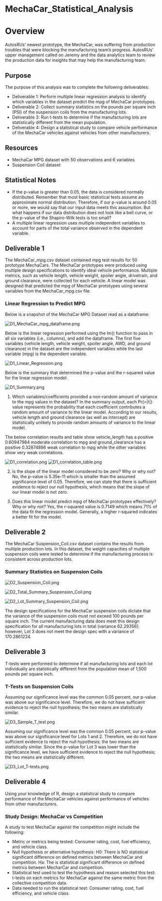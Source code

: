 # MechaCar_Statistical_Analysis

# Overview
AutosRUs’ newest prototype, the MechaCar, was suffering from production troubles that were blocking the manufacturing team’s progress. AutosRUs’ upper management called on Jeremy and the data analytics team to review the production data for insights that may help the manufacturing team.

## Purpose
The purpose of this analysis was to complete the following deliverables:

- Deliverable 1: Perform multiple linear regression analysis to identify which variables in the dataset predict the mpg of MechaCar prototypes.
- Deliverable 2: Collect summary statistics on the pounds per square inch (PSI) of the suspension coils from the manufacturing lots.
- Deliverable 3: Run t-tests to determine if the manufacturing lots are statistically different from the mean population.
- Deliverable 4: Design a statistical study to compare vehicle performance of the MechaCar vehicles against vehicles from other manufacturers. 

## Resources
- MechaCar MPG dataset with 50 observations and 6 variables
- Suspension Coil dataset

## Statistical Notes

- If the p-value is greater than 0.05, the data is considered normally distributed. Remember that most basic statistical tests assume an approximate normal distribution. Therefore, if our p-value is around 0.05 or more, we would say that our input data meets this assumption. But what happens if our data distribution does not look like a bell curve, or the p-value of the Shapiro-Wilk tests is too small?
- A multiple linear regression uses multiple independent variables to account for parts of the total variance observed in the dependent variable.


## Deliverable 1

The MechaCar_mpg.csv dataset contained mpg test results for 50 prototype MechaCars. The MechaCar prototypes were produced using multiple design specifications to identify ideal vehicle performance. Multiple metrics, such as vehicle length, vehicle weight, spoiler angle, drivetrain, and ground clearance, were collected for each vehicle. A linear model was designed that predicted the mpg of MechaCar prototypes using several variables from the MechaCar_mpg.csv file. 

### Linear Regression to Predict MPG

Below is a snapshot of the MechaCar MPG Dataset read as a dataframe:

![D1_MechaCar_mpg_dataframe.png](https://github.com/KimberlyCrawford/MechaCar_Statistical_Analysis/blob/main/Resources/Images/D1_MechaCar_mpg_dataframe.png)

Below is the linear regression performed using the lm() function to pass in all six variables (i.e., columns), and add the dataframe. The first five variables (vehicle length, vehicle weight, spoiler angle, AWD, and ground clearance) in the dataset are the independent variables while the last variable (mpg) is the dependent variable. 

![D1_Linear_Regression.png](https://github.com/KimberlyCrawford/MechaCar_Statistical_Analysis/blob/main/Resources/Images/D1_Linear_Regression.png)

Below is the summary that determined the p-value and the r-squared value for the linear regression model:

![D1_Summary.png](https://github.com/KimberlyCrawford/MechaCar_Statistical_Analysis/blob/main/Resources/Images/D1_Summary.png)

1) Which variables/coefficients provided a non-random amount of variance to the mpg values in the dataset? In the summary output, each Pr(>|t|) value represents the probability that each coefficient contributes a random amount of variance to the linear model. According to our results, vehicle length and ground clearance (as well as intercept) are statistically unlikely to provide random amounts of variance to the linear model.

The below correlation results and table show vehicle_length has a positive 0.60947984 moderate correlation to mpg and ground_clearance has a positive 0.32874886 weak correlation to mpg while the other variables show very weak correlations. 

![D1_correlation.png](https://github.com/KimberlyCrawford/MechaCar_Statistical_Analysis/blob/main/Resources/Images/D1_correlation.png)
![D1_correlation_table.png](https://github.com/KimberlyCrawford/MechaCar_Statistical_Analysis/blob/main/Resources/Images/D1_correlation_table.png)

2) Is the slope of the linear model considered to be zero? Why or why not? No, the p-value is 5.35e-11 which is smaller than the assumed significance level of 0.05. Therefore, we can state that there is sufficient evidence to reject our null hypothesis, which means that the slope of our linear model is not zero. 

3) Does this linear model predict mpg of MechaCar prototypes effectively? Why or why not?  Yes, the r-squared value is 0.7149 which means 71% of the data fit the regression model. Generally, a higher r-squared indicates a better fit for the model.

## Deliverable 2

The MechaCar Suspension_Coil.csv dataset contains the results from multiple production lots. In this dataset, the weight capacities of multiple suspension coils were tested to determine if the manufacturing process is consistent across production lots. 

### Summary Statistics on Suspension Coils

![D2_Suspension_Coil.png](https://github.com/KimberlyCrawford/MechaCar_Statistical_Analysis/blob/main/Resources/Images/D2_Suspension_Coil.png)

![D2_Total_Summary_Suspension_Coil.png](https://github.com/KimberlyCrawford/MechaCar_Statistical_Analysis/blob/main/Resources/Images/D2_Total_Summary_Suspension_Coil.png)

![D2_Lot_Summary_Suspension_Coil.png](https://github.com/KimberlyCrawford/MechaCar_Statistical_Analysis/blob/main/Resources/Images/D2_Lot_Summary_Suspension_Coil.png)

The design specifications for the MechaCar suspension coils dictate that the variance of the suspension coils must not exceed 100 pounds per square inch. The current manufacturing data does meet this design specification for all manufacturing lots in total (variance 62.29356); however, Lot 3 does not meet the design spec with a variance of 170.2861224.

## Deliverable 3

T-tests were performed to determine if all manufacturing lots and each lot individually are statistically different from the population mean of 1,500 pounds per square inch.

### T-Tests on Suspension Coils

Assuming our significance level was the common 0.05 percent, our p-value was above our significance level. Therefore, we do not have sufficient evidence to reject the null hypothesis; the two means are statistically similar.

![D3_Sample_T_test.png](https://github.com/KimberlyCrawford/MechaCar_Statistical_Analysis/blob/main/Resources/Images/D3_Sample_T_test.png)

Assuming our significance level was the common 0.05 percent, our p-value was above our significance level for Lots 1 and 2. Therefore, we do not have sufficient evidence to reject the null hypothesis; the two means are statistically similar. Since the p-value for Lot 3 was lower than the significance level, we have sufficient evidence to reject the null hypothesis; the two means are statistically different.

![D3_Lot_T-tests.png](https://github.com/KimberlyCrawford/MechaCar_Statistical_Analysis/blob/main/Resources/Images/D3_Lot_T-tests.png)

## Deliverable 4

Using your knowledge of R, design a statistical study to compare performance of the MechaCar vehicles against performance of vehicles from other manufacturers.

### Study Design: MechaCar vs Competition

A study to test MechaCar against the competition might include the following:

- Metric or metrics being tested: Consumer rating, cost, fuel efficiency, and vehicle class.
- Null hypothesis or alternative hypothesis: H0: There is NO statistical significant difference on defined metrics between MechaCar and competition. Ha: The is statistical significant difference on defined metrics between MecharCar and competition.
- Statistical test used to test the hypothesis and reason selected this test: t-tests on each metrics for MechaCar against the same metric from the collective competition data.
- Data needed to run the statistical test: Consumer rating, cost, fuel efficiency, and vehicle class.